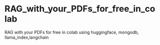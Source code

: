 # RAG_with_your_PDFs_for_free_in_colab
RAG with your PDFs for free in colab using huggingface, mongodb, llama_index,langchain
